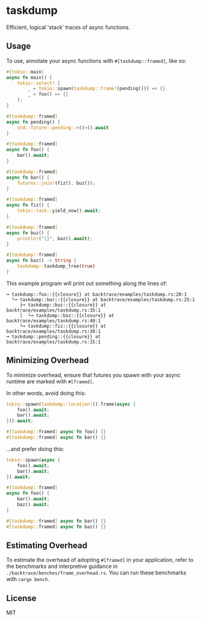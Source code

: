 <!-- Do not edit README.md manually. Instead, edit the module comment of `backtrace/lib.rs`. -->

# taskdump

Efficient, logical 'stack' traces of async functions.

## Usage
To use, annotate your async functions with `#[taskdump::framed]`,
like so:

```rust
#[tokio::main]
async fn main() {
    tokio::select! {
        _ = tokio::spawn(taskdump::frame!(pending())) => {}
        _ = foo() => {}
    };
}

#[taskdump::framed]
async fn pending() {
    std::future::pending::<()>().await
}

#[taskdump::framed]
async fn foo() {
    bar().await;
}

#[taskdump::framed]
async fn bar() {
    futures::join!(fiz(), buz());
}

#[taskdump::framed]
async fn fiz() {
    tokio::task::yield_now().await;
}

#[taskdump::framed]
async fn buz() {
    println!("{}", baz().await);
}

#[taskdump::framed]
async fn baz() -> String {
    taskdump::taskdump_tree(true)
}
```

This example program will print out something along the lines of:

```
╼ taskdump::foo::{{closure}} at backtrace/examples/taskdump.rs:20:1
  └╼ taskdump::bar::{{closure}} at backtrace/examples/taskdump.rs:25:1
     ├╼ taskdump::buz::{{closure}} at backtrace/examples/taskdump.rs:35:1
     │  └╼ taskdump::baz::{{closure}} at backtrace/examples/taskdump.rs:40:1
     └╼ taskdump::fiz::{{closure}} at backtrace/examples/taskdump.rs:30:1
╼ taskdump::pending::{{closure}} at backtrace/examples/taskdump.rs:15:1
```

## Minimizing Overhead
To minimize overhead, ensure that futures you spawn with your async runtime
are marked with `#[framed]`.

In other words, avoid doing this:
```rust
tokio::spawn(taskdump::location!().frame(async {
    foo().await;
    bar().await;
})).await;

#[taskdump::framed] async fn foo() {}
#[taskdump::framed] async fn bar() {}
```
...and prefer doing this:
```rust
tokio::spawn(async {
    foo().await;
    bar().await;
}).await;

#[taskdump::framed]
async fn foo() {
    bar().await;
    baz().await;
}

#[taskdump::framed] async fn bar() {}
#[taskdump::framed] async fn baz() {}
```

## Estimating Overhead
To estimate the overhead of adopting `#[framed]` in your application, refer
to the benchmarks and interpretive guidance in
`./backtrace/benches/frame_overhead.rs`. You can run these benchmarks with
`cargo bench`.

## License

MIT
